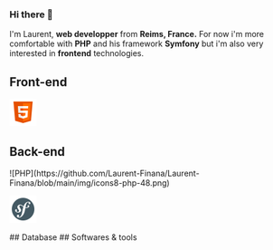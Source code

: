 ### Hi there 👋

I'm Laurent, **web developper** from **Reims, France.** For now i'm more comfortable with **PHP** and his framework **Symfony** but i'm also very interested in **frontend** technologies.

## Front-end
![HTML5](https://github.com/Laurent-Finana/Laurent-Finana/blob/main/img/icons8-html-48.png)

## Back-end
<div>
<span>![PHP](https://github.com/Laurent-Finana/Laurent-Finana/blob/main/img/icons8-php-48.png)</span> 

<span>![Symfony](https://github.com/Laurent-Finana/Laurent-Finana/blob/main/img/icons8-symfony-48.png)</span>
</div>
## Database
## Softwares & tools
